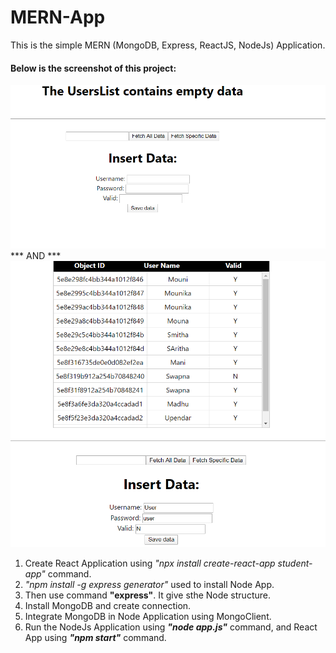 # MERN-App 

This is the simple MERN (MongoDB, Express, ReactJS, NodeJs) Application.

#### Below is the screenshot of this project:
 ![Screenshot](Screenshot1.png)
 *** AND ***
 ![Screenshot](Screenshot2.png)
 
1. Create React Application using *"npx install create-react-app student-app"* command.
2. *"npm install -g express generator"* used to install Node App.
3. Then use command __"express"__. It give sthe Node structure.
4. Install MongoDB and create connection.
5. Integrate MongoDB in Node Application using MongoClient.
6. Run the NodeJs Application using ***"node app.js"*** command, and React App using ***"npm start"*** command.
